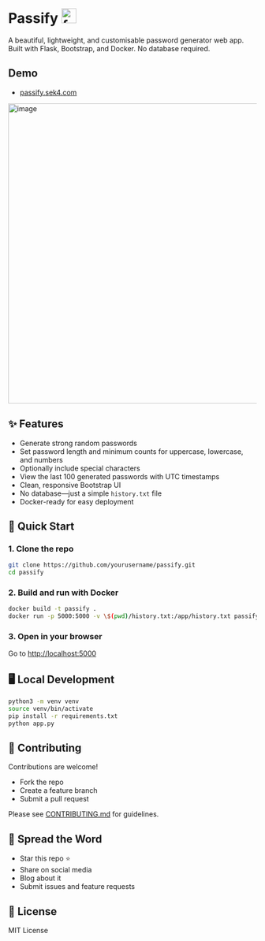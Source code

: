 # Passify <img width="30" height="30" alt="fav" src="https://github.com/user-attachments/assets/a72e9ba9-81d4-4289-bfdb-d0d302adaff3" />

A beautiful, lightweight, and customisable password generator web app.  
Built with Flask, Bootstrap, and Docker. No database required.

## Demo

- [passify.sek4.com](https://passify.sek4.com/)

<img width="1344" height="609" alt="image" src="https://github.com/user-attachments/assets/86e56d3e-0cce-4bd3-a5ae-27930a899d5e" />


## ✨ Features

- Generate strong random passwords
- Set password length and minimum counts for uppercase, lowercase, and numbers
- Optionally include special characters
- View the last 100 generated passwords with UTC timestamps
- Clean, responsive Bootstrap UI
- No database—just a simple `history.txt` file
- Docker-ready for easy deployment

## 🚀 Quick Start

### 1. Clone the repo

```bash
git clone https://github.com/yourusername/passify.git
cd passify
```

### 2. Build and run with Docker

```bash
docker build -t passify .
docker run -p 5000:5000 -v \$(pwd)/history.txt:/app/history.txt passify
```

### 3. Open in your browser

Go to [http://localhost:5000](http://localhost:5000)

## 🖥️ Local Development

```bash
python3 -m venv venv
source venv/bin/activate
pip install -r requirements.txt
python app.py
```

## 🤝 Contributing

Contributions are welcome!  
- Fork the repo
- Create a feature branch
- Submit a pull request

Please see [CONTRIBUTING.md](CONTRIBUTING.md) for guidelines.

## 📢 Spread the Word

- Star this repo ⭐
- Share on social media
- Blog about it
- Submit issues and feature requests

## 📄 License

MIT License
